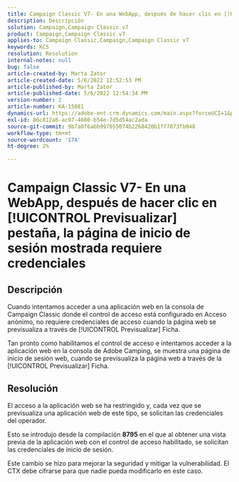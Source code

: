 ```yaml
---
title: Campaign Classic V7- En una WebApp, después de hacer clic en [!UICONTROL Previsualizar] pestaña, la página de inicio de sesión mostrada requiere credenciales
description: Descripción
solution: Campaign,Campaign Classic v7
product: Campaign,Campaign Classic v7
applies-to: Campaign Classic,Campaign,Campaign Classic v7
keywords: KCS
resolution: Resolution
internal-notes: null
bug: false
article-created-by: Marta Zator
article-created-date: 5/6/2022 12:52:53 PM
article-published-by: Marta Zator
article-published-date: 5/6/2022 12:54:34 PM
version-number: 2
article-number: KA-15081
dynamics-url: https://adobe-ent.crm.dynamics.com/main.aspx?forceUCI=1&pagetype=entityrecord&etn=knowledgearticle&id=aab90d70-3bcd-ec11-a7b5-6045bd00dbbc
exl-id: 86c812a6-ac97-4600-b54e-7d5d54ac2ada
source-git-commit: 9b7a8f6abb997055074b2268420b1ff7873fb048
workflow-type: tm+mt
source-wordcount: '174'
ht-degree: 2%

---
```


# Campaign Classic V7- En una WebApp, después de hacer clic en [!UICONTROL Previsualizar] pestaña, la página de inicio de sesión mostrada requiere credenciales

## Descripción


Cuando intentamos acceder a una aplicación web en la consola de Campaign Classic donde el control de acceso está configurado en Acceso anónimo, no requiere credenciales de acceso cuando la página web se previsualiza a través de [!UICONTROL Previsualizar] Ficha.

Tan pronto como habilitamos el control de acceso e intentamos acceder a la aplicación web en la consola de Adobe Camping, se muestra una página de inicio de sesión web, cuando se previsualiza la página web a través de la [!UICONTROL Previsualizar] Ficha.


## Resolución


El acceso a la aplicación web se ha restringido y, cada vez que se previsualiza una aplicación web de este tipo, se solicitan las credenciales del operador.

Esto se introdujo desde la compilación <b>8795 </b>en el que al obtener una vista previa de la aplicación web con el control de acceso habilitado, se solicitan las credenciales de inicio de sesión.

Este cambio se hizo para mejorar la seguridad y mitigar la vulnerabilidad. El CTX debe cifrarse para que nadie pueda modificarlo en este caso.
